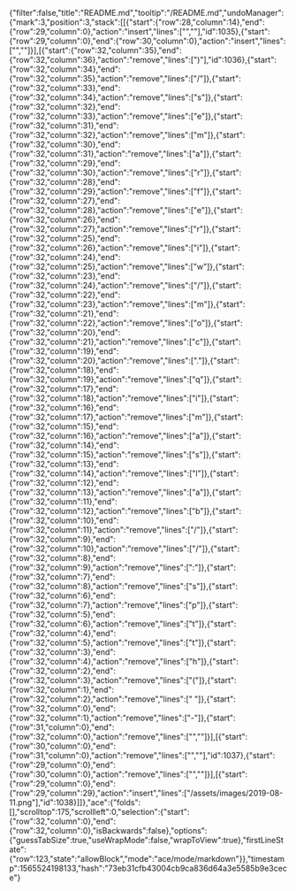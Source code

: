 {"filter":false,"title":"README.md","tooltip":"/README.md","undoManager":{"mark":3,"position":3,"stack":[[{"start":{"row":28,"column":14},"end":{"row":29,"column":0},"action":"insert","lines":["",""],"id":1035},{"start":{"row":29,"column":0},"end":{"row":30,"column":0},"action":"insert","lines":["",""]}],[{"start":{"row":32,"column":35},"end":{"row":32,"column":36},"action":"remove","lines":[")"],"id":1036},{"start":{"row":32,"column":34},"end":{"row":32,"column":35},"action":"remove","lines":["/"]},{"start":{"row":32,"column":33},"end":{"row":32,"column":34},"action":"remove","lines":["s"]},{"start":{"row":32,"column":32},"end":{"row":32,"column":33},"action":"remove","lines":["e"]},{"start":{"row":32,"column":31},"end":{"row":32,"column":32},"action":"remove","lines":["m"]},{"start":{"row":32,"column":30},"end":{"row":32,"column":31},"action":"remove","lines":["a"]},{"start":{"row":32,"column":29},"end":{"row":32,"column":30},"action":"remove","lines":["r"]},{"start":{"row":32,"column":28},"end":{"row":32,"column":29},"action":"remove","lines":["f"]},{"start":{"row":32,"column":27},"end":{"row":32,"column":28},"action":"remove","lines":["e"]},{"start":{"row":32,"column":26},"end":{"row":32,"column":27},"action":"remove","lines":["r"]},{"start":{"row":32,"column":25},"end":{"row":32,"column":26},"action":"remove","lines":["i"]},{"start":{"row":32,"column":24},"end":{"row":32,"column":25},"action":"remove","lines":["w"]},{"start":{"row":32,"column":23},"end":{"row":32,"column":24},"action":"remove","lines":["/"]},{"start":{"row":32,"column":22},"end":{"row":32,"column":23},"action":"remove","lines":["m"]},{"start":{"row":32,"column":21},"end":{"row":32,"column":22},"action":"remove","lines":["o"]},{"start":{"row":32,"column":20},"end":{"row":32,"column":21},"action":"remove","lines":["c"]},{"start":{"row":32,"column":19},"end":{"row":32,"column":20},"action":"remove","lines":["."]},{"start":{"row":32,"column":18},"end":{"row":32,"column":19},"action":"remove","lines":["q"]},{"start":{"row":32,"column":17},"end":{"row":32,"column":18},"action":"remove","lines":["i"]},{"start":{"row":32,"column":16},"end":{"row":32,"column":17},"action":"remove","lines":["m"]},{"start":{"row":32,"column":15},"end":{"row":32,"column":16},"action":"remove","lines":["a"]},{"start":{"row":32,"column":14},"end":{"row":32,"column":15},"action":"remove","lines":["s"]},{"start":{"row":32,"column":13},"end":{"row":32,"column":14},"action":"remove","lines":["l"]},{"start":{"row":32,"column":12},"end":{"row":32,"column":13},"action":"remove","lines":["a"]},{"start":{"row":32,"column":11},"end":{"row":32,"column":12},"action":"remove","lines":["b"]},{"start":{"row":32,"column":10},"end":{"row":32,"column":11},"action":"remove","lines":["/"]},{"start":{"row":32,"column":9},"end":{"row":32,"column":10},"action":"remove","lines":["/"]},{"start":{"row":32,"column":8},"end":{"row":32,"column":9},"action":"remove","lines":[":"]},{"start":{"row":32,"column":7},"end":{"row":32,"column":8},"action":"remove","lines":["s"]},{"start":{"row":32,"column":6},"end":{"row":32,"column":7},"action":"remove","lines":["p"]},{"start":{"row":32,"column":5},"end":{"row":32,"column":6},"action":"remove","lines":["t"]},{"start":{"row":32,"column":4},"end":{"row":32,"column":5},"action":"remove","lines":["t"]},{"start":{"row":32,"column":3},"end":{"row":32,"column":4},"action":"remove","lines":["h"]},{"start":{"row":32,"column":2},"end":{"row":32,"column":3},"action":"remove","lines":["("]},{"start":{"row":32,"column":1},"end":{"row":32,"column":2},"action":"remove","lines":[" "]},{"start":{"row":32,"column":0},"end":{"row":32,"column":1},"action":"remove","lines":["-"]},{"start":{"row":31,"column":0},"end":{"row":32,"column":0},"action":"remove","lines":["",""]}],[{"start":{"row":30,"column":0},"end":{"row":31,"column":0},"action":"remove","lines":["",""],"id":1037},{"start":{"row":29,"column":0},"end":{"row":30,"column":0},"action":"remove","lines":["",""]}],[{"start":{"row":29,"column":0},"end":{"row":29,"column":29},"action":"insert","lines":["/assets/images/2019-08-11.png"],"id":1038}]]},"ace":{"folds":[],"scrolltop":175,"scrollleft":0,"selection":{"start":{"row":32,"column":0},"end":{"row":32,"column":0},"isBackwards":false},"options":{"guessTabSize":true,"useWrapMode":false,"wrapToView":true},"firstLineState":{"row":123,"state":"allowBlock","mode":"ace/mode/markdown"}},"timestamp":1565524198133,"hash":"73eb31cfb43004cb9ca836d64a3e5585b9e3cece"}
